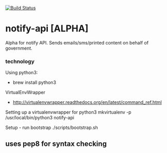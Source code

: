 [![Build Status](https://api.travis-ci.org/alphagov/notify-api.svg?branch=master)](https://api.travis-ci.org/alphagov/notify-api.svg?branch=master)

# notify-api [ALPHA]
Alpha for notify API. Sends emails/sms/printed content on behalf of government.

### technology

Using python3:
- brew install python3

VirtualEnvWrapper
- http://virtualenvwrapper.readthedocs.org/en/latest/command_ref.html

Setting up a virtualenvwrapper for python3
mkvirtualenv -p /usr/local/bin/python3 notify-api

Setup - run bootstrap
./scripts/bootstrap.sh

uses pep8 for syntax checking
-
